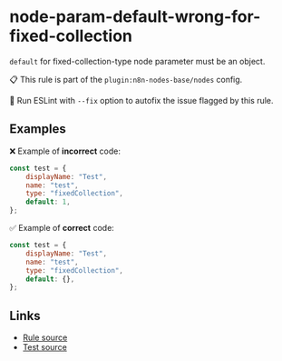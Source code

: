 [//]: # "File generated from a template. Do not edit this file directly."

# node-param-default-wrong-for-fixed-collection

`default` for fixed-collection-type node parameter must be an object.

📋 This rule is part of the `plugin:n8n-nodes-base/nodes` config.

🔧 Run ESLint with `--fix` option to autofix the issue flagged by this rule.

## Examples

❌ Example of **incorrect** code:

```js
const test = {
	displayName: "Test",
	name: "test",
	type: "fixedCollection",
	default: 1,
};
```

✅ Example of **correct** code:

```js
const test = {
	displayName: "Test",
	name: "test",
	type: "fixedCollection",
	default: {},
};
```

## Links

- [Rule source](../../lib/rules/node-param-default-wrong-for-fixed-collection.ts)
- [Test source](../../tests/node-param-default-wrong-for-fixed-collection.test.ts)
